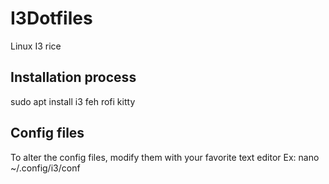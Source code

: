 # I3Dotfiles
Linux I3 rice


## Installation process
sudo apt install i3 feh rofi kitty


## Config files
To alter the config files, modify them with your favorite text editor
Ex: nano ~/.config/i3/conf
